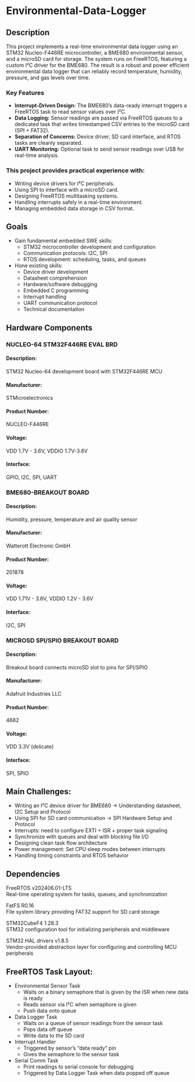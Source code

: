 # Environmental-Data-Logger

## Description
This project implements a real-time environmental data logger using an STM32 Nucleo-F446RE microcontroller, a BME680 environmental sensor, and a microSD card for storage. The system runs on FreeRTOS, featuring a custom I²C driver for the BME680. The result is a robust and power efficient environmental data logger that can reliably record temperature, humidity, pressure, and gas levels over time.

### Key Features
- **Interrupt-Driven Design:** The BME680’s data-ready interrupt triggers a FreeRTOS task to read sensor values over I²C.
- **Data Logging:** Sensor readings are passed via FreeRTOS queues to a dedicated task that writes timestamped CSV entries to the microSD card (SPI + FAT32).
- **Separation of Concerns:** Device driver, SD card interface, and RTOS tasks are cleanly separated.
- **UART Monitoring:** Optional task to send sensor readings over USB for real-time analysis.

### This project provides practical experience with:
- Writing device drivers for I²C peripherals.
- Using SPI to interface with a microSD card.
- Designing FreeRTOS multitasking systems.
- Handling interrupts safely in a real-time environment.
- Managing embedded data storage in CSV format.

## Goals
- Gain fundamental embedded SWE skills: 
  - STM32 microcontroller development and configuration
  - Communication protocols: I2C, SPI
  - RTOS development: scheduling, tasks, and queues
- Hone existing skills:
  - Device driver development
  - Datasheet comprehension
  - Hardware/software debugging
  - Embedded C programming
  - Interrupt handling
  - UART communication protocol
  - Technical documentation

## Hardware Components
### NUCLEO-64 STM32F446RE EVAL BRD
#### Description:
STM32 Nucleo-64 development board with STM32F446RE MCU  
#### Manufacturer:
STMicroelectronics  
#### Product Number:
NUCLEO-F446RE  
#### Voltage:
VDD 1.7V - 3.6V, VDDIO 1.7V-3.6V  
#### Interface:
GPIO, I2C, SPI, UART  

### BME680-BREAKOUT BOARD
#### Description:
Humidity, pressure, temperature and air quality sensor  
#### Manufacturer:
Watterott Electronic GmbH  
#### Product Number:
201878  
#### Voltage:
VDD 1.71V - 3.6V, VDDIO 1.2V - 3.6V  
#### Interface:
I2C, SPI  

### MICROSD SPI/SPIO BREAKOUT BOARD
#### Description:
Breakout board connects microSD slot to pins for SPI/SPIO  
#### Manufacturer:
Adafruit Industries LLC  
#### Product Number:
4682  
#### Voltage:
VDD 3.3V (delicate)  
#### Interface:
SPI, SPIO  

## Main Challenges:
- Writing an I²C device driver for BME680 -> Understanding datasheet, I2C Setup and Protocol
- Using SPI for SD card communication -> SPI Hardware Setup and Protocol
- Interrupts: need to configure EXTI + ISR + proper task signaling
- Synchronize with queues and deal with blocking file I/O
- Designing clean task flow architecture
- Power management: Set CPU sleep modes between interrupts
- Handling timing constraints and RTOS behavior

##  Dependencies
FreeRTOS v202406.01-LTS  
Real-time operating system for tasks, queues, and synchronization

FatFS R0.16  
File system library providing FAT32 support for SD card storage

STM32CubeF4 1.28.3  
STM32 configuration tool for initializing peripherals and middleware

STM32 HAL drivers v1.8.5  
Vendor-provided abstraction layer for configuring and controlling MCU peripherals

##  FreeRTOS Task Layout:
- Environmental Sensor Task
  - Waits on a binary semaphore that is given by the ISR when new data is ready
  - Reads sensor via I²C when semaphore is given
  - Push data onto queue
- Data Logger Task
  - Waits on a queue of sensor readings from the sensor task
  - Pops data off queue
  - Write data to the SD card
- Interrupt Handler
  - Triggered by sensor’s “data ready” pin
  - Gives the semaphore to the sensor task 
- Serial Comm Task
  - Print readings to serial console for debugging
  - Triggered by Data Logger Task when data popped off queue


